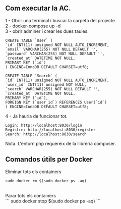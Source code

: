 ## Com executar la AC. 
1 - Obrir una terminal i buscar la carpeta del projecte<br>
2 - docker-compose up -d<br>
3 - obrir adminer i crear les dues taules.<br>

    CREATE TABLE `User` (
    `id` INT(11) unsigned NOT NULL AUTO_INCREMENT,
    `email` VARCHAR(255) NOT NULL DEFAULT '',
    `password` VARCHAR(255) NOT NULL DEFAULT '',
    `created_at` DATETIME NOT NULL,
    PRIMARY KEY (`id`)
    ) ENGINE=InnoDB DEFAULT CHARSET=utf8;

    CREATE TABLE `Search` (
    `id` INT(11) unsigned NOT NULL AUTO_INCREMENT,
    `user_id` INT(11) unsigned NOT NULL,
    `search` VARCHAR(255) NOT NULL DEFAULT '',
    `created_at` DATETIME NOT NULL,
    PRIMARY KEY (`id`),
    FOREIGN KEY (`user_id`) REFERENCES User(`id`)
    ) ENGINE=InnoDB DEFAULT CHARSET=utf8;

4 - Ja hauria de funcionar tot. 

    Login: http://localhost:8030/login
    Registre: http://localhost:8030/register
    Search: http://localhost:8030/search

Nota. L'entorn php requereix de la llibreria composer.


## Comandos útils per Docker

Eliminar tots els containers <br>
```
sudo docker rm $(sudo docker ps -aq)
```
<br>
Parar tots els containers <br>
```
sudo docker stop $(sudo docker ps -aq)
```
